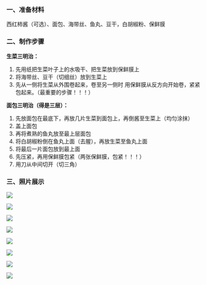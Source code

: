 ### 一、准备材料

西红柿酱（可选）、面包、海带丝、鱼丸、豆干，白胡椒粉、保鲜膜

### 二、制作步骤

**生菜三明治：**

1. 先用纸把生菜叶子上的水吸干、把生菜放到保鲜膜上
2. 将海带丝、豆干（切细丝）放到生菜上
3. 先从一侧将生菜从外围卷起来，卷至另一侧时 用保鲜膜从反方向开始卷，紧紧包起来。（最重要的步骤！！！）

**面包三明治（得是三层）：**

1. 先放面包在最底下，再放几片生菜到面包上，再倒酱至生菜上（均匀涂抹）
2. 盖上面包
3. 再将煮熟的鱼丸放至最上层面包
4. 将白胡椒粉倒在鱼丸上面（去腥），再放生菜至鱼丸上面
5. 将最后一片面包放到最上面
6. 先压紧，再用保鲜膜包紧（两张保鲜膜，包紧！！！）
7. 用刀从中间切开（切三角）

### 三、照片展示

![](https://winterliublog.oss-cn-beijing.aliyuncs.com/winterliu-notes/%E7%B2%9F%E4%BD%B3%E5%8D%8E%E7%89%8C%E4%B8%89%E6%98%8E%E6%B2%BB/IMG_4571.png)

![](https://winterliublog.oss-cn-beijing.aliyuncs.com/winterliu-notes/%E7%B2%9F%E4%BD%B3%E5%8D%8E%E7%89%8C%E4%B8%89%E6%98%8E%E6%B2%BB/IMG_4572.png)

![](https://winterliublog.oss-cn-beijing.aliyuncs.com/winterliu-notes/%E7%B2%9F%E4%BD%B3%E5%8D%8E%E7%89%8C%E4%B8%89%E6%98%8E%E6%B2%BB/IMG_4574.png)

![](https://winterliublog.oss-cn-beijing.aliyuncs.com/winterliu-notes/%E7%B2%9F%E4%BD%B3%E5%8D%8E%E7%89%8C%E4%B8%89%E6%98%8E%E6%B2%BB/IMG_4577.png)

![](https://winterliublog.oss-cn-beijing.aliyuncs.com/winterliu-notes/%E7%B2%9F%E4%BD%B3%E5%8D%8E%E7%89%8C%E4%B8%89%E6%98%8E%E6%B2%BB/IMG_4583.png)

![](https://winterliublog.oss-cn-beijing.aliyuncs.com/winterliu-notes/%E7%B2%9F%E4%BD%B3%E5%8D%8E%E7%89%8C%E4%B8%89%E6%98%8E%E6%B2%BB/IMG_4587.png)

![](https://winterliublog.oss-cn-beijing.aliyuncs.com/winterliu-notes/%E7%B2%9F%E4%BD%B3%E5%8D%8E%E7%89%8C%E4%B8%89%E6%98%8E%E6%B2%BB/IMG_4589.png)

![](https://winterliublog.oss-cn-beijing.aliyuncs.com/winterliu-notes/%E7%B2%9F%E4%BD%B3%E5%8D%8E%E7%89%8C%E4%B8%89%E6%98%8E%E6%B2%BB/IMG_4590.png)